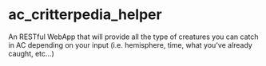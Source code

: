 # ac_critterpedia_helper
An RESTful WebApp that will provide all the type of creatures you can catch in AC depending on your input (i.e. hemisphere, time, what you've already caught, etc...)
